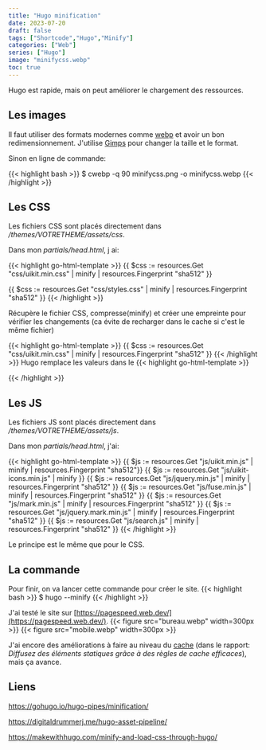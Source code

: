 ```yaml
---
title: "Hugo minification"
date: 2023-07-20
draft: false
tags: ["Shortcode","Hugo","Minify"]
categories: ["Web"]
series: ["Hugo"]
image: "minifycss.webp"
toc: true
---
```

Hugo est rapide, mais on peut améliorer le chargement des ressources.

## Les images
Il faut utiliser des formats modernes comme [webp](https://fr.wikipedia.org/wiki/WebP) et avoir un bon redimensionnement.
J'utilise [Gimps](https://www.gimp.org/) pour changer la taille et le format.

Sinon en ligne de commande: 

{{< highlight bash >}}
$ cwebp -q 90 minifycss.png -o minifycss.webp
{{< /highlight >}}

## Les CSS
Les fichiers CSS sont placés directement dans */themes/VOTRETHEME/assets/css*.

Dans mon *partials/head.html*, j ai:

{{< highlight go-html-template >}}
{{ $css := resources.Get "css/uikit.min.css" | minify | resources.Fingerprint "sha512" }}
<link  href="{{ $css.RelPermalink }}" rel="stylesheet"  integrity="{{ $css.Data.Integrity }}" crossorigin="anonymous">
{{ $css := resources.Get "css/styles.css" | minify | resources.Fingerprint "sha512" }}
<link  href="{{ $css.RelPermalink }}" rel="stylesheet"  integrity="{{ $css.Data.Integrity }}" crossorigin="anonymous">
{{< /highlight >}}

Récupère le fichier CSS, compresse(minify) et créer une empreinte pour vérifier les changements (ca évite de recharger dans le cache si c'est le même fichier)

{{< highlight go-html-template >}}
{{ $css := resources.Get "css/uikit.min.css" | minify | resources.Fingerprint "sha512" }}
{{< /highlight >}}
Hugo remplace les valeurs dans le <link>
{{< highlight go-html-template >}}
<link  href="{{ $css.RelPermalink }}" rel="stylesheet"  integrity="{{ $css.Data.Integrity }}" crossorigin="anonymous">
{{< /highlight >}}

## Les JS
Les fichiers JS sont placés directement dans */themes/VOTRETHEME/assets/js*.

Dans mon *partials/head.html*, j'ai:

{{< highlight go-html-template >}}
{{ $js := resources.Get "js/uikit.min.js" | minify | resources.Fingerprint "sha512"}}
    <script src="{{ $js.RelPermalink }}" integrity="{{ $js.Data.Integrity }}" crossorigin="anonymous"></script>
{{ $js := resources.Get "js/uikit-icons.min.js" | minify }}
    <script defer src="{{ $js.RelPermalink }}" integrity="{{ $js.Data.Integrity }}" crossorigin="anonymous"></script>
{{ $js := resources.Get "js/jquery.min.js" | minify | resources.Fingerprint "sha512" }}
    <script defer src="{{ $js.RelPermalink }}" integrity="{{ $js.Data.Integrity }}" crossorigin="anonymous"></script>
{{ $js := resources.Get "js/fuse.min.js" | minify | resources.Fingerprint "sha512" }}
    <script defer src="{{ $js.RelPermalink }}" integrity="{{ $js.Data.Integrity }}" crossorigin="anonymous"></script>
{{ $js := resources.Get "js/mark.min.js" | minify | resources.Fingerprint "sha512" }}
    <script defer src="{{ $js.RelPermalink }}" integrity="{{ $js.Data.Integrity }}" crossorigin="anonymous"></script>
{{ $js := resources.Get "js/jquery.mark.min.js" | minify | resources.Fingerprint "sha512" }}
    <script defer src="{{ $js.RelPermalink }}" integrity="{{ $js.Data.Integrity }}" crossorigin="anonymous"></script>
{{ $js := resources.Get "js/search.js" | minify | resources.Fingerprint "sha512" }}
    <script defer src="{{ $js.RelPermalink }}" integrity="{{ $js.Data.Integrity }}" crossorigin="anonymous"></script>
{{< /highlight >}}

Le principe est le même que pour le CSS.

## La commande
Pour finir, on va lancer cette commande pour créer le site.
{{< highlight bash >}}
$ hugo --minify
{{< /highlight >}}

J'ai testé le site sur [https://pagespeed.web.dev/](https://pagespeed.web.dev/).
{{< figure src="bureau.webp" width=300px >}}
{{< figure src="mobile.webp" width=300px >}}

J'ai encore des améliorations à faire au niveau du [cache](https://pagespeed.web.dev/analysis/https-schrek-fr/3o81b3lct9?hl=fr&form_factor=desktop) (dans le rapport: *Diffusez des éléments statiques grâce à des règles de cache efficaces*), mais ça avance.


## Liens
https://gohugo.io/hugo-pipes/minification/

https://digitaldrummerj.me/hugo-asset-pipeline/

https://makewithhugo.com/minify-and-load-css-through-hugo/



